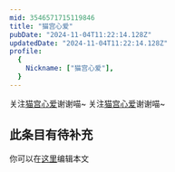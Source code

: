 ```yaml
---
mid: 3546571715119846
title: "猫宫心爱"
pubDate: "2024-11-04T11:22:14.128Z"
updatedDate: "2024-11-04T11:22:14.128Z"
profile:
  {
    Nickname: ["猫宫心爱"],
  }
---
```


关注[猫宫心爱](https://space.bilibili.com/3546571715119846)谢谢喵~ 关注[猫宫心爱](https://space.bilibili.com/3546571715119846)谢谢喵~

## 此条目有待补充
你可以在[这里](https://github.com/Yuhanawa/VTuber.ICU-Content/edit/master/v/猫宫心爱/index.md)编辑本文
